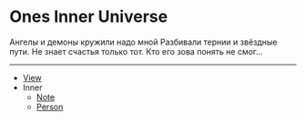 # Ones Inner Universe

Ангелы и демоны кружили надо мной
Разбивали тернии и звёздные пути.
Не знает счастья только тот.
Кто его зова понять не смог...

---

- [View](https://inner.xieyuheng.now.sh)
- Inner
  - [Note](/docs/source/_posts/note)
  - [Person](/docs/source/_posts/person)

